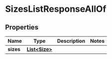 

# SizesListResponseAllOf


## Properties

| Name | Type | Description | Notes |
|------------ | ------------- | ------------- | -------------|
|**sizes** | [**List&lt;Size&gt;**](Size.md) |  |  |



